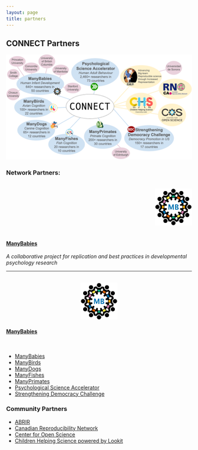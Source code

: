 ```yaml
---
layout: page
title: partners
---
```


## CONNECT Partners

<img src="/assets/img/connect-partners.png" />

### Network Partners: 

<section>
  <div class="container">
    <div class="row">
      <div class="col-sm-6" align="right">
        <br>
        <a href="https://manybabies.org/"><img src="/assets/img/manybabies-logo.png" alt="ManyBabies logo" width="100" height="100"></a>
      </div>
      <div class="col-sm-6" align="left">
        <br>
        <h4><a href="https://manybabies.org/">ManyBabies</a></h4>
        <i>A collaborative project for replication and best practices in developmental psychology research</i>
      </div>
    </div>
    <hr>
    <div class="row">
      <div class="col-sm-3 col-xs-6" align="center">
        <br>        
        <a href="https://manybabies.org/"><img src="/assets/img/manybabies-logo.png" alt="ManyBabies logo" width="100" height="100"></a>
      </div>
      <div class="col-sm-9">
        <h4><a href="https://manybabies.org/">ManyBabies</a></h4>
      </div>
    </div>
  </div>
</section>
<br>


* [ManyBabies](https://manybabies.org/)
* [ManyBirds](http://themanybirds.com)
* [ManyDogs](https://manydogsproject.github.io)
* [ManyFishes](https://twitter.com/TheManyFishes)
* [ManyPrimates](https://manyprimates.github.io)
* [Psychological Science Accelerator](https://psysciacc.org)
* [Strengthening Democracy Challenge](https://www.strengtheningdemocracychallenge.org)

### Community Partners

* [ABRIR](https://abrirpsy.org/)
* [Canadian Reproducibility Network](https://carn-recar.ca/)
* [Center for Open Science](https://www.cos.io/)
* [Children Helping Science powered by Lookit](https://lookit.mit.edu)